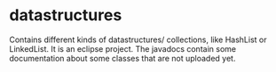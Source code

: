 # datastructures
Contains different kinds of datastructures/ collections, like HashList or LinkedList.
It is an eclipse project.
The javadocs contain some documentation about some classes that are not uploaded yet.
